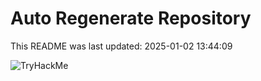 # Auto Regenerate Repository

This README was last updated: 2025-01-02 13:44:09

 ![TryHackMe](https://tryhackme.com/badge/533634)